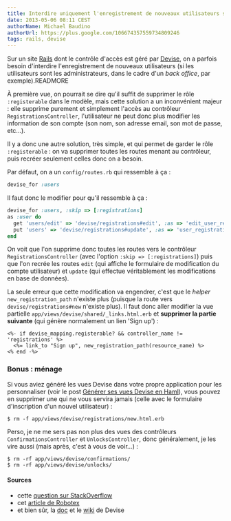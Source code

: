 ```yaml
---
title: Interdire uniquement l'enregistrement de nouveaux utilisateurs sous Devise
date: 2013-05-06 08:11 CEST
authorName: Michael Baudino
authorUrl: https://plus.google.com/106674357559734809246
tags: rails, devise
---
```


Sur un site [Rails](http://rubyonrails.org) dont le contrôle d'accès est géré par [Devise](http://devise.plataformatec.com.br), on a parfois besoin d'interdire l'enregistrement de nouveaux utilisateurs (si les utilisateurs sont les administrateurs, dans le cadre d'un _back office_, par exemple).READMORE

À première vue, on pourrait se dire qu'il suffit de supprimer le rôle `:registerable` dans le modèle, mais cette solution a un inconvénient majeur : elle supprime purement et simplement l'accès au contrôleur `RegistrationsController`, l'utilisateur ne peut donc plus modifier les information de son compte (son nom, son adresse email, son mot de passe, etc...).

Il y a donc une autre solution, très simple, et qui permet de garder le rôle `:registerable` : on va supprimer toutes les routes menant au contrôleur, puis recréer seulement celles donc on a besoin.

Par défaut, on a un `config/routes.rb` qui ressemble à ça :

```ruby
devise_for :users
```

Il faut donc le modifier pour qu'il ressemble à ça :

```ruby
devise_for :users, :skip => [:registrations]
as :user do
  get 'users/edit' => 'devise/registrations#edit', :as => 'edit_user_registration'
  put 'users' => 'devise/registrations#update', :as => 'user_registration'
end
```

On voit que l'on supprime donc toutes les routes vers le contrôleur `RegistrationsController` (avec l'option `:skip => [:registrations]`) puis que l'on recrée les routes `edit` (qui affiche le formulaire de modification du compte utilisateur) et `update` (qui effectue véritablement les modifications en base de données).

La seule erreur que cette modification va engendrer, c'est que le _helper_ `new_registration_path` n'existe plus (puisque la route vers `devise/registrations#new` n'existe plus). Il faut donc aller modifier la vue partielle `app/views/devise/shared/_links.html.erb` et **supprimer la partie suivante** (qui génère normalement un lien 'Sign up') :

```erb
<%- if devise_mapping.registerable? && controller_name != 'registrations' %>
  <%= link_to "Sign up", new_registration_path(resource_name) %>
<% end -%>
```

### Bonus : ménage

Si vous aviez généré les vues Devise dans votre propre application pour les personnaliser (voir le post [Générer ses vues Devise en Haml](/posts/generer-ses-vues-devise-en-haml)), vous pouvez en supprimer une qui ne vous servira jamais (celle avec le formulaire d'inscription d'un nouvel utilisateur) :

```shell
$ rm -f app/views/devise/registrations/new.html.erb
```

Perso, je ne me sers pas non plus des vues des contrôleurs `ConfirmationsController` et `UnlocksController`, donc généralement, je les vire aussi (mais après, c'est à vous de voir...) :

```shell
$ rm -rf app/views/devise/confirmations/
$ rm -rf app/views/devise/unlocks/
```

#### Sources
* cette [question sur StackOverflow](http://stackoverflow.com/questions/6734323/how-do-i-remove-the-devise-route-to-sign-up)
* cet [article de Robotex](http://blog.robotex.de/read/devise-disabling-sign-up)
* et bien sûr, la [doc](http://devise.plataformatec.com.br) et le [wiki](https://github.com/plataformatec/devise/wiki) de Devise